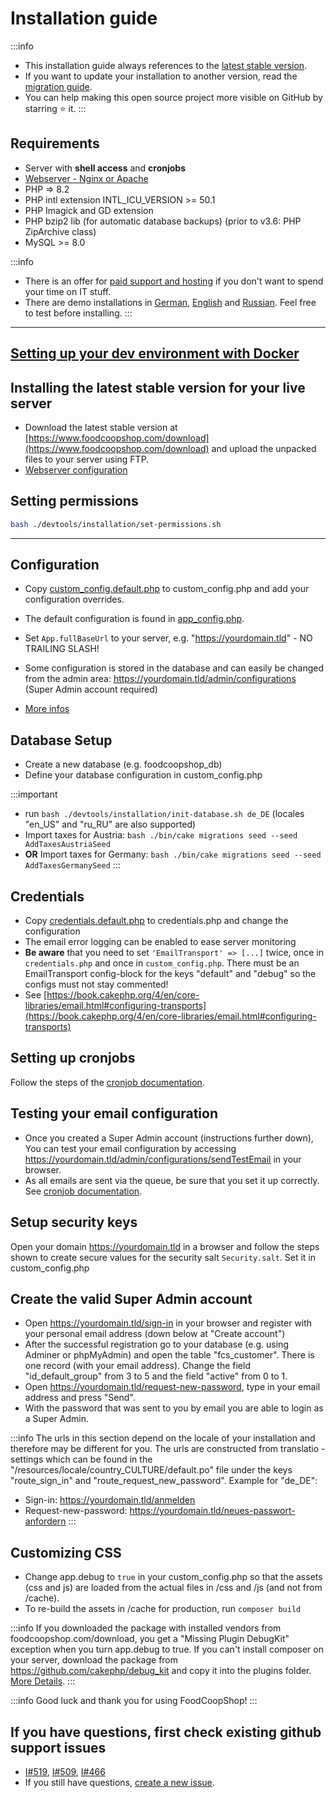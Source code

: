 # Installation guide

:::info
* This installation guide always references to the [latest stable version](https://github.com/foodcoopshop/foodcoopshop/releases).
* If you want to update your installation to another version, read the [migration guide](/dev/migration-guide).
* You can help making this open source project more visible on GitHub by starring ⭐ it.
:::

## Requirements
* Server with **shell access** and **cronjobs**
* [Webserver - Nginx or Apache](/dev/webserver-configuration)
* PHP => 8.2
* PHP intl extension INTL_ICU_VERSION >= 50.1
* PHP Imagick and GD extension
* PHP bzip2 lib (for automatic database backups) (prior to v3.6: PHP ZipArchive class)
* MySQL >= 8.0

:::info
* There is an offer for [paid support and hosting](https://www.foodcoopshop.com/das-angebot/) if you don't want to spend your time on IT stuff.
* There are demo installations in [German](https://demo-de.foodcoopshop.com/), [English](https://demo-en.foodcoopshop.com/) and [Russian](https://demo-ru.foodcoopshop.com). Feel free to test before installing.
:::

* * *

## [Setting up your dev environment with Docker](/dev/docker-dev-environment)


## Installing the latest stable version for your live server
* Download the latest stable version at [https://www.foodcoopshop.com/download](https://www.foodcoopshop.com/download) and upload the unpacked files to your server using FTP.
* [Webserver configuration](/dev/webserver-configuration)

## Setting permissions
```bash
bash ./devtools/installation/set-permissions.sh
```

* * *

## Configuration
* Copy [custom_config.default.php](https://github.com/foodcoopshop/foodcoopshop/blob/main/config/custom_config.default.php) to custom_config.php and add your configuration overrides.
* The default configuration is found in [app_config.php](https://github.com/foodcoopshop/foodcoopshop/blob/main/config/app_config.php).
* Set `App.fullBaseUrl` to your server, e.g. "https://yourdomain.tld" - NO TRAILING SLASH!


* Some configuration is stored in the database and can easily be changed from the admin area: https://yourdomain.tld/admin/configurations (Super Admin account required)
* [More infos](/dev/configuration)

## Database Setup
* Create a new database (e.g. foodcoopshop_db)
* Define your database configuration in custom_config.php

:::important
* run `bash ./devtools/installation/init-database.sh de_DE` (locales "en_US" and "ru_RU" are also supported)
* Import taxes for Austria: `bash ./bin/cake migrations seed --seed AddTaxesAustriaSeed`
* **OR** Import taxes for Germany: `bash ./bin/cake migrations seed --seed AddTaxesGermanySeed`
:::

## Credentials
* Copy [credentials.default.php](https://github.com/foodcoopshop/foodcoopshop/blob/main/config/credentials.default.php) to credentials.php and change the configuration
* The email error logging can be enabled to ease server monitoring
* **Be aware** that you need to set `'EmailTransport' => [...]` twice, once in `credentials.php` and once in `custom_config.php`. There must be an EmailTransport config-block for the keys "default" and "debug" so the configs must not stay commented!
* See [https://book.cakephp.org/4/en/core-libraries/email.html#configuring-transports](https://book.cakephp.org/4/en/core-libraries/email.html#configuring-transports)

## Setting up cronjobs
Follow the steps of the [cronjob documentation](/dev/cronjobs).

## Testing your email configuration
* Once you created a Super Admin account (instructions further down), You can test your email configuration by accessing https://yourdomain.tld/admin/configurations/sendTestEmail in your browser.
* As all emails are sent via the queue, be sure that you set it up correctly. See [cronjob documentation](/dev/cronjobs).

## Setup security keys
Open your domain https://yourdomain.tld in a browser and follow the steps shown to create secure values for the security salt ```Security.salt```. Set it in custom_config.php

## Create the valid Super Admin account
* Open https://yourdomain.tld/sign-in in your browser and register with your personal email address (down below at "Create account")
* After the successful registration go to your database (e.g. using Adminer or phpMyAdmin) and open the table "fcs_customer". There is one record (with your email address). Change the field "id_default_group" from 3 to 5 and  the field "active" from 0 to 1.
* Open https://yourdomain.tld/request-new-password, type in your email address and press "Send".
* With the password that was sent to you by email you are able to login as a Super Admin.

:::info
The urls in this section depend on the locale of your installation and therefore may be different for you. The urls are constructed from translatio -settings which can be found in the "/resources/locale/country_CULTURE/default.po" file under the keys "route_sign_in" and "route_request_new_password". Example for "de_DE":
* Sign-in: https://yourdomain.tld/anmelden
* Request-new-password: https://yourdomain.tld/neues-passwort-anfordern
:::

## Customizing CSS
* Change app.debug to `true` in your custom_config.php so that the assets (css and js) are loaded from the actual files in /css and /js (and not from /cache).
* To re-build the assets in /cache for production, run `composer build`

:::info
If you downloaded the package with installed vendors from foodcoopshop.com/download, you get a "Missing Plugin DebugKit" exception when you turn app.debug to true. If you can't install composer on your server, download the package from https://github.com/cakephp/debug_kit and copy it into the plugins folder. [More Details](https://github.com/foodcoopshop/foodcoopshop/issues/931).
:::

:::info
Good luck and thank you for using FoodCoopShop!
:::

## If you have questions, first check existing github support issues
* [I#519](https://github.com/foodcoopshop/foodcoopshop/issues/519), [I#509](https://github.com/foodcoopshop/foodcoopshop/issues/509), [I#466](https://github.com/foodcoopshop/foodcoopshop/issues/466)
* If you still have questions, [create a new issue](https://github.com/foodcoopshop/foodcoopshop/issues/new).
